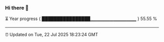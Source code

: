 ### Hi there 👋

⏳ Year progress { ████████████████▁▁▁▁▁▁▁▁▁▁▁▁▁▁ } 55.55 %

---

⏰ Updated on Tue, 22 Jul 2025 18:23:24 GMT
